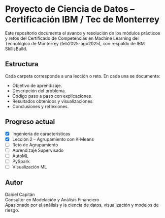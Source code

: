 # Proyecto de Ciencia de Datos – Certificación IBM / Tec de Monterrey

Este repositorio documenta el avance y resolución de los módulos prácticos y retos del Certificado de Competencias en Machine Learning del Tecnológico de Monterrey (feb2025-ago2025), con respaldo de IBM SkillsBuild.

## Estructura

Cada carpeta corresponde a una lección o reto. En cada una se documenta:

- Objetivo de aprendizaje.
- Descripción del problema.
- Código paso a paso con explicaciones.
- Resultados obtenidos y visualizaciones.
- Conclusiones y reflexiones.

## Progreso actual

- [x] Ingeniería de características
- [x] Lección 2 – Agrupamiento con K-Means
- [ ] Reto de Agrupamiento
- [ ] Aprendizaje Supervisado
- [ ] AutoML
- [ ] PySpark
- [ ] Visualización ML

## Autor

Daniel Capitán  
Consultor en Modelación y Análisis Financiero  
Apasionado por el análisis y la ciencia de datos, visualización y modelos de riesgo.